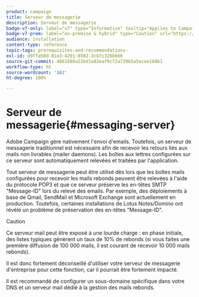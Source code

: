 ```yaml
---
product: campaign
title: Serveur de messagerie
description: Serveur de messagerie
badge-v7-only: label="v7" type="Informative" tooltip="Applies to Campaign Classic v7 only"
badge-v7-prem: label="on-premise & hybrid" type="Caution" url="https://experienceleague.adobe.com/docs/campaign-classic/using/installing-campaign-classic/architecture-and-hosting-models/hosting-models-lp/hosting-models.html" tooltip="Applies to on-premise and hybrid deployments only"
audience: installation
content-type: reference
topic-tags: prerequisites-and-recommendations-
exl-id: d9ffa58d-81e3-4291-8502-3cb7c326b666
source-git-commit: 4661688a22bd1a82eaf9c72a739b5a5ecee168b1
workflow-type: ht
source-wordcount: '162'
ht-degree: 100%

---
```


# Serveur de messagerie{#messaging-server}



Adobe Campaign gère nativement l&#39;envoi d&#39;emails. Toutefois, un serveur de messagerie traditionnel est nécessaire afin de recevoir les retours liés aux mails non livrables (mailer daemons). Les boîtes aux lettres configurées sur ce serveur sont automatiquement relevées et traitées par l&#39;application.

Tout serveur de messagerie peut être utilisé dès lors que les boîtes mails configurées pour recevoir les mails rebonds peuvent être relevées à l&#39;aide du protocole POP3 et que ce serveur préserve les en-têtes SMTP &quot;Message-ID&quot; lors du relevé des emails. Par exemple, des déploiements à base de Qmail, SendMail et Microsoft Exchange sont actuellement en production. Toutefois, certaines installations de Lotus Notes/Domino ont révélé un problème de préservation des en-têtes &quot;Message-ID&quot;.

>[!CAUTION]
>
>Ce serveur mail peut être exposé à une lourde charge : en phase initiale, des listes typiques génèrent un taux de 10% de rebonds (si vous faites une première diffusion de 100 000 mails, il est courant de recevoir 10 000 mails rebonds).
>
>Il est donc fortement déconseillé d&#39;utiliser votre serveur de messagerie d&#39;entreprise pour cette fonction, car il pourrait être fortement impacté.
>
>Il est recommandé de configurer un sous-domaine spécifique dans votre DNS et un serveur mail dédié à la gestion des mails rebonds.
